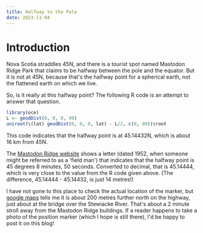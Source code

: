 ```yaml
---
title: Halfway to the Pole
date: 2023-11-04
---
```

<script src="https://polyfill.io/v3/polyfill.min.js?features=es6"></script>
<script id="MathJax-script" async src="https://cdn.jsdelivr.net/npm/mathjax@3/es5/tex-mml-chtml.js"></script>

# Introduction

Nova Scotia straddles 45N, and there is a tourist spot named Mastodon Ridge
Park that claims to be halfway between the pole and the equator.  But it is not
at 45N, because that's the halfway point for a spherical earth, not the
flattened earth on which we live.

So, is it really at this halfway point?  The following R code is an attempt
to answer that question.
```R
library(oce)
L <- geodDist(0, 0, 0, 90)
uniroot(\(lat) geodDist(0, 0, 0, lat) - L/2, c(0, 90))$root
```

This code indicates that the halfway point is at 45.14432N, which is about 16
km from 45N.

The [Mastodon Ridge
website](https://mastodonridge.ca/experience/halfway-to-the-equator/) shows a
letter (dated 1952, when someone might be referred to as a 'field man') that
indicates that the halfway point is 45 degrees 8 minutes, 50 seconds.
Converted to decimal, that is 45.14444, which is very close to the value from
the R code given above. (The difference, 45.14444 - 45.14432, is just 14
metres!)

I have not gone to this place to check the actual location of the marker, but
[google
maps](https://www.google.com/maps/@45.142475,-63.3602832,825m/data=!3m1!1e3?entry=ttu)
tells me it is about 200 metres further north on the highway, just about at the
bridge over the Stewiacke River.  That's about a 2 minute stroll away from the
Mastodon Ridge buildings.  If a reader happens to take a photo of the position
marker (which I hope is still there), I'd be happy to post it on this blog!


